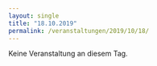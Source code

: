 ```yaml
---
layout: single
title: "18.10.2019"
permalink: /veranstaltungen/2019/10/18/
---
```


Keine Veranstaltung an diesem Tag.
